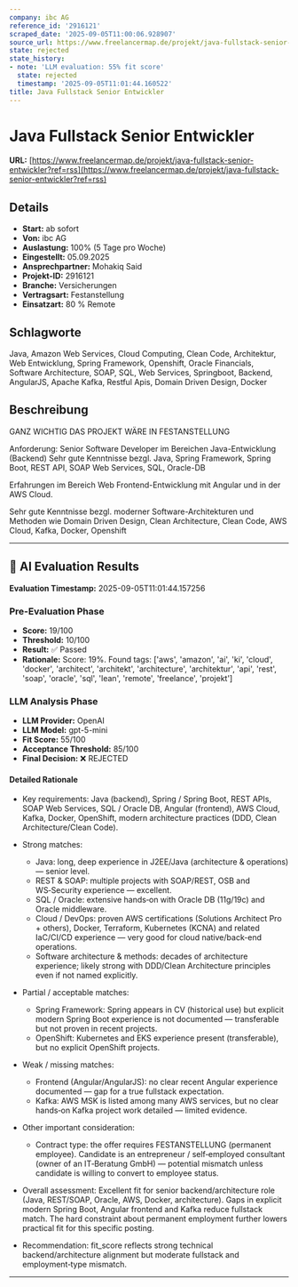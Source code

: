 ```yaml
---
company: ibc AG
reference_id: '2916121'
scraped_date: '2025-09-05T11:00:06.928907'
source_url: https://www.freelancermap.de/projekt/java-fullstack-senior-entwickler?ref=rss
state: rejected
state_history:
- note: 'LLM evaluation: 55% fit score'
  state: rejected
  timestamp: '2025-09-05T11:01:44.160522'
title: Java Fullstack Senior Entwickler
---
```



# Java Fullstack Senior Entwickler
**URL:** [https://www.freelancermap.de/projekt/java-fullstack-senior-entwickler?ref=rss](https://www.freelancermap.de/projekt/java-fullstack-senior-entwickler?ref=rss)
## Details
- **Start:** ab sofort
- **Von:** ibc AG
- **Auslastung:** 100% (5 Tage pro Woche)
- **Eingestellt:** 05.09.2025
- **Ansprechpartner:** Mohakiq Said
- **Projekt-ID:** 2916121
- **Branche:** Versicherungen
- **Vertragsart:** Festanstellung
- **Einsatzart:** 80
                                                % Remote

## Schlagworte
Java, Amazon Web Services, Cloud Computing, Clean Code, Architektur, Web Entwicklung, Spring Framework, Openshift, Oracle Financials, Software Architecture, SOAP, SQL, Web Services, Springboot, Backend, AngularJS, Apache Kafka, Restful Apis, Domain Driven Design, Docker

## Beschreibung
GANZ WICHTIG DAS PROJEKT WÄRE IN FESTANSTELLUNG

Anforderung: Senior Software Developer im Bereichen Java-Entwicklung (Backend)
Sehr gute Kenntnisse bezgl. Java, Spring Framework, Spring Boot, REST API, SOAP Web Services, SQL, Oracle-DB

Erfahrungen im Bereich Web Frontend-Entwicklung mit Angular und in der AWS Cloud.

Sehr gute Kenntnisse bezgl. moderner Software-Architekturen und Methoden wie Domain Driven Design, Clean Architecture, Clean Code, AWS Cloud, Kafka, Docker, Openshift

---

## 🤖 AI Evaluation Results

**Evaluation Timestamp:** 2025-09-05T11:01:44.157256

### Pre-Evaluation Phase
- **Score:** 19/100
- **Threshold:** 10/100
- **Result:** ✅ Passed
- **Rationale:** Score: 19%. Found tags: ['aws', 'amazon', 'ai', 'ki', 'cloud', 'docker', 'architect', 'architekt', 'architecture', 'architektur', 'api', 'rest', 'soap', 'oracle', 'sql', 'lean', 'remote', 'freelance', 'projekt']

### LLM Analysis Phase
- **LLM Provider:** OpenAI
- **LLM Model:** gpt-5-mini
- **Fit Score:** 55/100
- **Acceptance Threshold:** 85/100
- **Final Decision:** ❌ REJECTED

#### Detailed Rationale
- Key requirements: Java (backend), Spring / Spring Boot, REST APIs, SOAP Web Services, SQL / Oracle DB, Angular (frontend), AWS Cloud, Kafka, Docker, OpenShift, modern architecture practices (DDD, Clean Architecture/Clean Code).

- Strong matches:
  - Java: long, deep experience in J2EE/Java (architecture & operations) — senior level.
  - REST & SOAP: multiple projects with SOAP/REST, OSB and WS‑Security experience — excellent.
  - SQL / Oracle: extensive hands‑on with Oracle DB (11g/19c) and Oracle middleware.
  - Cloud / DevOps: proven AWS certifications (Solutions Architect Pro + others), Docker, Terraform, Kubernetes (KCNA) and related IaC/CI/CD experience — very good for cloud native/back-end operations.
  - Software architecture & methods: decades of architecture experience; likely strong with DDD/Clean Architecture principles even if not named explicitly.

- Partial / acceptable matches:
  - Spring Framework: Spring appears in CV (historical use) but explicit modern Spring Boot experience is not documented — transferable but not proven in recent projects.
  - OpenShift: Kubernetes and EKS experience present (transferable), but no explicit OpenShift projects.

- Weak / missing matches:
  - Frontend (Angular/AngularJS): no clear recent Angular experience documented — gap for a true fullstack expectation.
  - Kafka: AWS MSK is listed among many AWS services, but no clear hands‑on Kafka project work detailed — limited evidence.

- Other important consideration:
  - Contract type: the offer requires FESTANSTELLUNG (permanent employee). Candidate is an entrepreneur / self‑employed consultant (owner of an IT‑Beratung GmbH) — potential mismatch unless candidate is willing to convert to employee status.

- Overall assessment: Excellent fit for senior backend/architecture role (Java, REST/SOAP, Oracle, AWS, Docker, architecture). Gaps in explicit modern Spring Boot, Angular frontend and Kafka reduce fullstack match. The hard constraint about permanent employment further lowers practical fit for this specific posting.

- Recommendation: fit_score reflects strong technical backend/architecture alignment but moderate fullstack and employment‑type mismatch.

---
